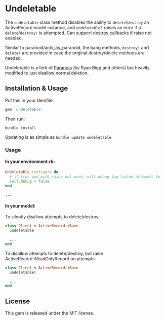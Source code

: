 # Undeletable

The `undeletable` class method disables the ability to `delete`/`destroy` an ActiveRecord model instance, and `undeletable!` raises an error if a `delete`/`destroy!` is attempted. Can support destroy callbacks if raise not enabled.

Similar to paranoid/acts_as_paranoid, the bang methods, `destroy!` and `delete!` are provided in case the original destroy/delete methods are needed.

Undeletable is a fork of [Paranoia][paranoia] (by Ryan Bigg and others) but heavily modified to just disallow normal deletion.

## Installation & Usage

Put this in your Gemfile:

```ruby
gem 'undeletable'
```

Then run:

```shell
bundle install
```

Updating is as simple as `bundle update undeletable`.

### Usage

#### In your environment.rb:

```ruby
Undeletable.configure do
  # if true and with_raise not used, will debug log failed attempts to delete/destroy the models
  self.debug = false
end

...
```

#### In your model:

To silently disallow attempts to delete/destroy:

```ruby
class Client < ActiveRecord::Base
  undeletable

  ...
end
```

To disallow attempts to delete/destroy, but raise ActiveRecord::ReadOnlyRecord on attempts:

```ruby
class Client < ActiveRecord::Base
  undeletable!

  ...
end
```

## License

This gem is released under the MIT license.

[paranoia]: https://github.com/radar/paranoia
